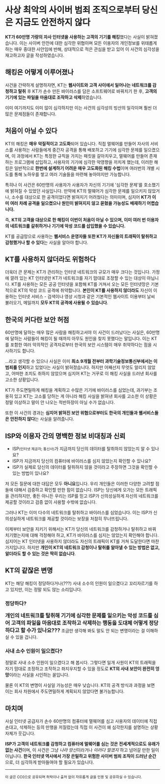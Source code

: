 # 사상 최악의 사이버 범죄 조직으로부터 당신은 지금도 안전하지 않다

**KT가 60만명 가량의 자사 인터넷을 사용하는 고객의 기기를 해킹**했다는 사실이 밝혀졌습니다.
이는 사이버 안전에 대한 심각한 위협이며 모든 이용자의 개인정보를 위태롭게 하는 매우 중대한 사안임에 반해, 상대적으로 적은 관심을 받고 있어 이 사건의 심각성을 재고하고자 글을 작성하였습니다.

## 해킹은 어떻게 이루어졌나

사건을 간략하게 설명하자면, KT는 **웹사이트와 고객 사이에서 일어나는 네트워크를 감청하고 탈취** 후 KT가 손수 만든 바이러스를 담은 소프트웨어로 바꿔치기 한 후, **고객의 기기에 있는 파일을 마음대로 조작하고 삭제**하였습니다.

이미 여기까지도 이미 많이 심각하지만 이는 사건의 심각성의 빙산의 일각이며 훨씬 더 많은 문제점들이 존재합니다.

## 처음이 아닐 수 있다

KT의 해킹은 **매우 악질적이고 고도화**되어 있습니다.
직접 멀웨어를 만들어 자사의 서비스를 사용하는 사람들에게 중간자 공격을 통해 배포하고 기기에 심각한 문제를 일으켰으며, 이 과정에서 KT는 특정한 규칙을 가지는 패킷을 갈아치우고, 멀웨어를 만들어 존재하는 프로그램에 삽입하고, 사용자의 기기에 심각한 악영향을 끼치게 했는데, 이러한 해킹은 일반적으로 **한번에 설계하기 어려운 매우 고도화된 해킹 수법**이며 여러번의 개별 시도를 통해 노하우를 쌓고 여러 기술들을 마련해 놓아야지만 가능합니다.

특히나 이 사건은 60만명의 사용자가 사용자가 자신의 기기에 '심각한 문제'를 호소했기에 밝혀질 수 있었던 사실입니다. 만약에 KT의 멀웨어가 심각한 문제를 일으키지 않았거나, 소수를 대상으로 한 공격이었다면 밝혀지기 어려웠다는 의미이며, 심지어 **KT가 이미 여러 차례 공격을 일으켰으나 원인이 밝혀지지 않고 묻혔을 가능성도 배재하기 어렵습니다.**

즉, **KT의 고객을 대상으로 한 해킹이 이번이 처음이 아닐 수 있으며, 이미 여러 번 이용자의 네트워크를 갈취하거나 기기에 악성 코드를 삽입했을 수 있습니다.**

KT를 공급망으로 사용하는 **웹서비스 운영자들 또한 KT가 자신들의 트래픽이 탈취하고 감청했거나 할 수 있다**는 사실을 알아야 합니다.

## KT를 사용하지 않더라도 위험하다

더욱더 큰 문제는 KT가 관리하는 인터넷 네트워크의 규모가 매우 크다는 것입니다. 가정에 깔려 있는 KT 인터넷만 KT가 네트워크를 자기 맘대로 조정할 수 있는 대상이 아닙니다. KT를 사용하는 모든 공공 인터넷을 포함해 KT를 거쳐서 오는 모든 인터넷망은 기본적으로 KT의 악성 코드 공격에 취약합니다. **본인이 KT를 사용하지 않더라도** 자신이 이용하는 인터넷 서비스 - 검색이나 영상 시청과 같은 기본적인 웹사이트 이용부터 날씨 불러오기, 메일까지 **모두 KT의 공격에 사용될 수 있습니다**.

## 한국의 커다란 보안 허점

60만명에 달하는 매우 많은 사람을 해킹하고서야 이 사건이 드러났다는 사실은, 60만명에 달하는 사람들이 해킹이 될 때까지 아무도 원인을 찾지 못했다는 말입니다. 이는 KT를 포함한 여러 악의적인 공격자로부터 한국의 보안 시스템이 매우 취약하다는 점을 시사하기도 합니다.

...라고 생각할 수 있으나 사실은 이미 **최소 9개월 전부터 과학기술정보통신부에서는 이 범죄를 인지**하고 있었다는 사실이 밝혀졌습니다. 하지만 어째선지 무엇도 알리지 않았고, 어떠한 조치도 취하지 않았으며 심지어 KT는 거꾸로 이 해킹 사실을 드러낸 회사를 고소한 상황입니다.

KT가 주도면밀하게 해킹을 계획하고 수많은 기기에 바이러스를 심었는데, 과기부는 조용히 있고 KT는 고소를 당하는 게 아니라 해킹 사실을 밝혀낸 회사를 고소한 이 상황은 정말 이상하고 말이 안 나오는 적반하장이 아닐 수가 없습니다.

또한 이 사건의 경과는 **심지어 밝혀진 보안 위협으로부터도 한국의 개인들과 웹서비스들은 안전하지 않다**는 사실을 알려줍니다.

## ISP와 이용자 간의 명백한 정보 비대칭과 신뢰

* ISP<small>(인터넷 제공자; 통신사)</small>가 지금까지 당신의 데이터를 탈취하지 않았는지 알 수 있나요?
* ISP가 지금까지 당신의 컴퓨터에 바이러스를 심지 않았는지 확인할 수 있나요?
* ISP가 실제로 당신의 데이터를 탈취하지 않을 것이라고 주장하면 그것을 확인할 수 있는 방법이 있나요?

저 모든 질문에 대한 대답은 모두 **아니요**입니다. 우리 개인들은 이러한 다양한 고려할 점들에 대해서 검증하고 확인할 만한 힘이 없습니다.
ISP는 당신에게 오가는 모든 트래픽을 관리하지만, 좋든 아니든 우리는 ISP를 믿고 ISP가 신의성실하게 자신의 네트워크를 제공할 것이라고 검증 없이 사용할 수밖에 없습니다.

그러나 KT는 이미 다수의 네트워크를 탈취하고 바이러스를 심었습니다. 이는 ISP가 신의성실하게 네트워크를 제공할 것이라는 보장을 처참히 무너뜨립니다.

이제부터 보안을 지키기 위해서는 KT가 당신의 네트워크를 감청하거나 탈취하고 바꿔치기했는지에 대해 걱정해야 하고, KT가 바이러스를 심지는 않았는지 확인해야 합니다. 심지어는 KT 인터넷을 사용하지 않더라도 자신의 트래픽이 KT를 거쳐 도달한다면 마찬가지입니다. 하지만 **개인이 KT의 네트워크 감청이나 탈취를 알아낼 수 있는 방법은 없고, 알더라도 할 수 있는 것은 딱히 없습니다**.

## KT의 같잖은 변명

KT는 해당 해킹이 정당하다거나(???) 사내 소수의 인원이 일으켰다고 꼬리자르기를 하고 있지만, 이는 정말 되도 않는 소리입니다.

### 정당하다?

<big>**개인의 네트워크를 탈취해 기기에 심각한 문제를 일으키는 악성 코드를 심어 고객의 파일을 마음대로 조작하고 삭제하는 행동을 도대체 어떻게 정당하다고 할 수가 있나요???**</big>
조금만 생각해 봐도 말도 안 되는 변명이라는 걸 이해하실 수 있을 겁니다.

### 사내 소수 인원이 일으켰다?

정말로 사내 소수 인원이 일으켰다고 해 봅시다. 그렇다면 일개 사원이 KT의 트래픽을 자기 맘대로 조정하고 조작하고 좌지우지할 수 있을 정도로 **KT의 사내 보안이 완전히 엉망**이라는 사실을 시인하는 꼴입니다.

물론 이 KT의 변명이 사실일 가능성은 매우 낮습니다. KT의 공격 방식과 과정을 보면 이는 회사 차원에서 주도면밀하게 계획되지 않았다면 불가능합니다.

## 마치며

사실 인터넷 공급자가 손수 60만명의 컴퓨터에 멀웨어를 심고 사용자의 데이터에 직접 손대고, 삭제하는 등의 만행을 저질렀는데 직접 이 사건이 왜 심각한지를 설명하는 상황 자체가 웃깁니다.

**ISP가 고객의 네트워크를 감청하고 컴퓨터에 멀웨어를 심는 것은 전세계적으로도 유래가 없는 사건**이며, 이 사건은 그냥 *나라 망신*이라거나 *이러다 말겠지* 하고 넘어갈 만한 일이 아닙니다. **한국 인터넷 역사에서 가장 은밀하고 위험한 사이버 범죄 조직이 드러난 순간**으로, 더 심각하게 받아들여야 할 필요가 있습니다.

-----------

<small>이 글은 CC0으로 공유되며 허락이나 출처 없이 자유롭게 글을 인용 및 공유하실 수 있습니다.<small>

